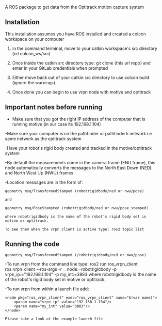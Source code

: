 A ROS package to get data from the Optitrack motion capture system

Installation
------------

This installation assumes you have ROS installed and created a colcon workspace on your computer

1. In the command terminal, move to your catkin workspace's src directory (cd colcon_ws/src)

2. Once inside the catkin src directory type: git clone {this url repo}
	and enter in your GitLab credentials when prompted

3. Either move back out of your catkin src directory to use colcon build (ignore the warnings)

4. Once done you can begin to use vrpn node with motive and optitrack


Important notes before running
---------------

- Make sure that you got the right IP address of the computer that is running motive (in our case its 192.168.1.104)

-Make sure your computer is on the pathfinder or pathfinder5 network i.e same network as the optitrack system

-Have your robot's rigid body created and tracked in the motive/optitrack system

-By default the measurements come in the camera frame (ENU frame), this node automatically converts the messages to the  North East Down (NED) and North West Up (NWU) frames


-Location messages are in the form of:

	geometry_msg/TransformedStamped (robotrigidbody/ned or nwu/pose)

	and

	geometry_msg/PoseStampted (robotrigidbody/ned or nwu/pose_stamped)

	where robotrigidbody is the name of the robot's rigid body set in motive or optitrack.

	To see them when the vrpn client is active type: ros2 topic list


Running the code
----------------

	geometry_msg/TransformedStamped (/robotrigidbody/ned or nwu/pose)

-To run vrpn from the command line type: ros2 run ros_vrpn_client ros_vrpn_client --ros-args -r __node:=robotrigidbody -p vrpn_ip:="192.168.1.104" -p my_int:=3883
	where robotrigidbody is the name of the robot's rigid body set in motive or optitrack.

-To run vrpn from within a launch file add:

    <node pkg="ros_vrpn_client" exec="ros_vrpn_client" name="$(var name)">
        <param name="vrpn_ip" value="192.168.1.104"/>
        <param name="my_int" value="3883"/>
    </node>

	Please take a look at the example launch file
